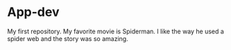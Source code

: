 # App-dev
My first repository.
My favorite movie is Spiderman. I like the way he used a spider web and the story was so amazing.
